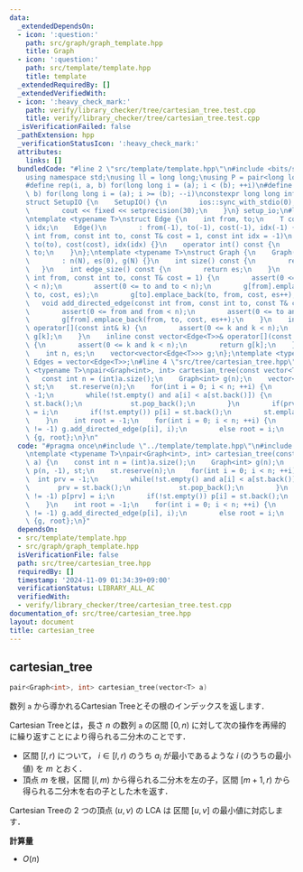 ```yaml
---
data:
  _extendedDependsOn:
  - icon: ':question:'
    path: src/graph/graph_template.hpp
    title: Graph
  - icon: ':question:'
    path: src/template/template.hpp
    title: template
  _extendedRequiredBy: []
  _extendedVerifiedWith:
  - icon: ':heavy_check_mark:'
    path: verify/library_checker/tree/cartesian_tree.test.cpp
    title: verify/library_checker/tree/cartesian_tree.test.cpp
  _isVerificationFailed: false
  _pathExtension: hpp
  _verificationStatusIcon: ':heavy_check_mark:'
  attributes:
    links: []
  bundledCode: "#line 2 \"src/template/template.hpp\"\n#include <bits/stdc++.h>\n\
    using namespace std;\nusing ll = long long;\nusing P = pair<long long, long long>;\n\
    #define rep(i, a, b) for(long long i = (a); i < (b); ++i)\n#define rrep(i, a,\
    \ b) for(long long i = (a); i >= (b); --i)\nconstexpr long long inf = 4e18;\n\
    struct SetupIO {\n    SetupIO() {\n        ios::sync_with_stdio(0);\n        cin.tie(0);\n\
    \        cout << fixed << setprecision(30);\n    }\n} setup_io;\n#line 3 \"src/graph/graph_template.hpp\"\
    \ntemplate <typename T>\nstruct Edge {\n    int from, to;\n    T cost;\n    int\
    \ idx;\n    Edge()\n        : from(-1), to(-1), cost(-1), idx(-1) {}\n    Edge(const\
    \ int from, const int to, const T& cost = 1, const int idx = -1)\n        : from(from),\
    \ to(to), cost(cost), idx(idx) {}\n    operator int() const {\n        return\
    \ to;\n    }\n};\ntemplate <typename T>\nstruct Graph {\n    Graph(const int N)\n\
    \        : n(N), es(0), g(N) {}\n    int size() const {\n        return n;\n \
    \   }\n    int edge_size() const {\n        return es;\n    }\n    void add_edge(const\
    \ int from, const int to, const T& cost = 1) {\n        assert(0 <= from and from\
    \ < n);\n        assert(0 <= to and to < n);\n        g[from].emplace_back(from,\
    \ to, cost, es);\n        g[to].emplace_back(to, from, cost, es++);\n    }\n \
    \   void add_directed_edge(const int from, const int to, const T& cost = 1) {\n\
    \        assert(0 <= from and from < n);\n        assert(0 <= to and to < n);\n\
    \        g[from].emplace_back(from, to, cost, es++);\n    }\n    inline vector<Edge<T>>&\
    \ operator[](const int& k) {\n        assert(0 <= k and k < n);\n        return\
    \ g[k];\n    }\n    inline const vector<Edge<T>>& operator[](const int& k) const\
    \ {\n        assert(0 <= k and k < n);\n        return g[k];\n    }\n\n   private:\n\
    \    int n, es;\n    vector<vector<Edge<T>>> g;\n};\ntemplate <typename T>\nusing\
    \ Edges = vector<Edge<T>>;\n#line 4 \"src/tree/cartesian_tree.hpp\"\ntemplate\
    \ <typename T>\npair<Graph<int>, int> cartesian_tree(const vector<T>& a) {\n \
    \   const int n = (int)a.size();\n    Graph<int> g(n);\n    vector<int> p(n, -1),\
    \ st;\n    st.reserve(n);\n    for(int i = 0; i < n; ++i) {\n        int prv =\
    \ -1;\n        while(!st.empty() and a[i] < a[st.back()]) {\n            prv =\
    \ st.back();\n            st.pop_back();\n        }\n        if(prv != -1) p[prv]\
    \ = i;\n        if(!st.empty()) p[i] = st.back();\n        st.emplace_back(i);\n\
    \    }\n    int root = -1;\n    for(int i = 0; i < n; ++i) {\n        if(p[i]\
    \ != -1) g.add_directed_edge(p[i], i);\n        else root = i;\n    }\n    return\
    \ {g, root};\n}\n"
  code: "#pragma once\n#include \"../template/template.hpp\"\n#include \"../graph/graph_template.hpp\"\
    \ntemplate <typename T>\npair<Graph<int>, int> cartesian_tree(const vector<T>&\
    \ a) {\n    const int n = (int)a.size();\n    Graph<int> g(n);\n    vector<int>\
    \ p(n, -1), st;\n    st.reserve(n);\n    for(int i = 0; i < n; ++i) {\n      \
    \  int prv = -1;\n        while(!st.empty() and a[i] < a[st.back()]) {\n     \
    \       prv = st.back();\n            st.pop_back();\n        }\n        if(prv\
    \ != -1) p[prv] = i;\n        if(!st.empty()) p[i] = st.back();\n        st.emplace_back(i);\n\
    \    }\n    int root = -1;\n    for(int i = 0; i < n; ++i) {\n        if(p[i]\
    \ != -1) g.add_directed_edge(p[i], i);\n        else root = i;\n    }\n    return\
    \ {g, root};\n}"
  dependsOn:
  - src/template/template.hpp
  - src/graph/graph_template.hpp
  isVerificationFile: false
  path: src/tree/cartesian_tree.hpp
  requiredBy: []
  timestamp: '2024-11-09 01:34:39+09:00'
  verificationStatus: LIBRARY_ALL_AC
  verifiedWith:
  - verify/library_checker/tree/cartesian_tree.test.cpp
documentation_of: src/tree/cartesian_tree.hpp
layout: document
title: cartesian_tree
---
```


## cartesian_tree

```cpp
pair<Graph<int>, int> cartesian_tree(vector<T> a)
```

数列 `a` から導かれるCartesian Treeとその根のインデックスを返します．

Cartesian Treeとは，長さ $n$ の数列 `a` の区間 $[0, n)$ に対して次の操作を再帰的に繰り返すことにより得られる二分木のことです．

- 区間 $[l, r)$ について， $i \in [l, r)$ のうち $a_i$ が最小であるような $i$ (のうちの最小値) を $m$ とおく．
- 頂点 $m$ を根，区間 $[l, m)$ から得られる二分木を左の子，区間 $[m + 1, r)$ から得られる二分木を右の子とした木を返す．

Cartesian Treeの $2$ つの頂点 $(u, v)$ の LCA は 区間 $[u, v]$ の最小値に対応します．

**計算量**

- $O(n)$